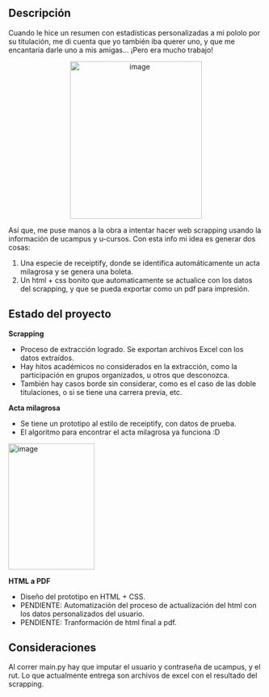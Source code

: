 ## Descripción
Cuando le hice un resumen con estadísticas personalizadas a mi pololo por su titulación, me di cuenta que yo también iba querer uno, y que me encantaría darle uno a mis amigas... ¡Pero era mucho trabajo!

<p align="center" width="100%">
  <img width="261" height="312" alt="image" src="https://github.com/user-attachments/assets/a848871a-2286-4dbd-81d9-5ed308b03335" />
</p>

Así que, me puse manos a la obra a intentar hacer web scrapping usando la información de ucampus y u-cursos. Con esta info mi idea es generar dos cosas: 

1. Una especie de receiptify, donde se identifica automáticamente un acta milagrosa y se genera una boleta.
2. Un html + css bonito que automaticamente se actualice con los datos del scrapping, y que se pueda exportar como un pdf para impresión.
   
## Estado del proyecto

**Scrapping**
- Proceso de extracción logrado. Se exportan archivos Excel con los datos extraídos.
- Hay hitos académicos no considerados en la extracción, como la participación en grupos organizados, u otros que desconozca.
- También hay casos borde sin considerar, como es el caso de las doble titulaciones, o si se tiene una carrera previa, etc.

**Acta milagrosa**
- Se tiene un prototipo al estilo de receiptify, con datos de prueba.
- El algoritmo para encontrar el acta milagrosa ya funciona :D
<p align="left" width="100%">
  <img width="170" height="250" alt="image" src="https://github.com/user-attachments/assets/b2699326-aac3-42d1-95f3-d4747dd8a040" />
</p>

**HTML a PDF**
- Diseño del prototipo en HTML + CSS.
- PENDIENTE: Automatización del proceso de actualización del html con los datos personalizados del usuario.
- PENDIENTE: Tranformación de html final a pdf.

## Consideraciones

Al correr main.py hay que imputar el usuario y contraseña de ucampus, y el rut. Lo que actualmente entrega son archivos de excel con el resultado del scrapping.


